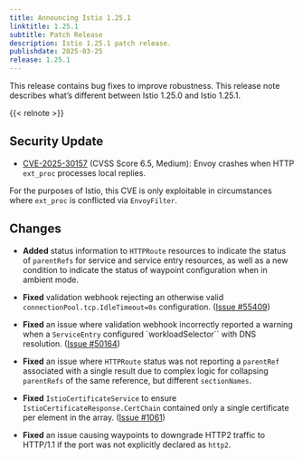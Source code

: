 ```yaml
---
title: Announcing Istio 1.25.1
linktitle: 1.25.1
subtitle: Patch Release
description: Istio 1.25.1 patch release.
publishdate: 2025-03-25
release: 1.25.1
---
```


This release contains bug fixes to improve robustness. This release note describes what’s different between Istio 1.25.0 and Istio 1.25.1.

{{< relnote >}}

## Security Update

- [CVE-2025-30157](https://nvd.nist.gov/vuln/detail/CVE-2025-30157) (CVSS Score 6.5, Medium): Envoy crashes when HTTP `ext_proc` processes local replies.

For the purposes of Istio, this CVE is only exploitable in circumstances where `ext_proc` is conflicted via `EnvoyFilter`.

## Changes

- **Added** status information to `HTTPRoute` resources to indicate the status of `parentRefs` for service and service entry resources,
  as well as a new condition to indicate the status of waypoint configuration when in ambient mode.

- **Fixed** validation webhook rejecting an otherwise valid `connectionPool.tcp.IdleTimeout=0s` configuration.
  ([Issue #55409](https://github.com/istio/istio/issues/55409))

- **Fixed** an issue where validation webhook incorrectly reported a warning when a `ServiceEntry` configured `workloadSelector`` with DNS resolution.
  ([Issue #50164](https://github.com/istio/istio/issues/50164))

- **Fixed** an issue where `HTTPRoute` status was not reporting a `parentRef` associated with a single result
  due to complex logic for collapsing `parentRefs` of the same reference, but different `sectionNames`.

- **Fixed** `IstioCertificateService` to ensure `IstioCertificateResponse.CertChain` contained only a single certificate per element in the array.
  ([Issue #1061](https://github.com/istio/ztunnel/issues/1061))

- **Fixed** an issue causing waypoints to downgrade HTTP2 traffic to HTTP/1.1 if the port was not explicitly declared as `http2`.
